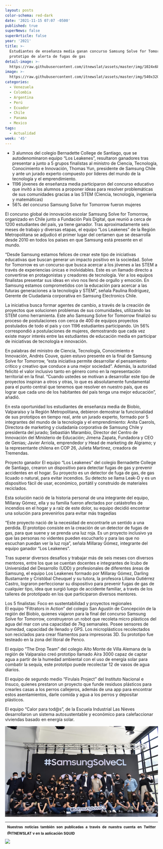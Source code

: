 ```yaml
---
layout: posts
color-schema: red-dark
date: '2021-11-15 07:07 -0500'
published: true
superNews: false
superArticle: false
year: '2021'
title: >-
  Estudiantes de enseñanza media ganan concurso Samsung Solve for Tomorrow con
  prototipo de alerta de fugas de gas 
detail-image: >-
  https://raw.githubusercontent.com/itnewslat/assets/master/img/1024x680/SamsungSolveCl-g.jpg
image: >-
  https://raw.githubusercontent.com/itnewslat/assets/master/img/540x320/SamsungSolveCl-p.jpg
categories:
  - Venezuela
  - Colombia
  - Argentina
  - Perú
  - Ecuador
  - Chile
  - Panama
  - Mexico
tags:
  - Actualidad
week: '45'
---
```

- 3 alumnos del colegio Bernadette College de Santiago, que se autodenominaron equipo “Los Leakenes”, resultaron ganadores tras presentar a junto a 5 grupos finalistas al ministro de Ciencia, Tecnología, Conocimiento e Innovación, Thomas Yun, presidente de Samsung Chile y ante un jurado experto compuesto por líderes del mundo de la tecnología y el emprendimiento.
- 1196 jóvenes de enseñanza media participaron del concurso educativo que invitó a los alumnos a proponer ideas para resolver problemáticas de sus comunidades gracias a las STEM (Ciencia, tecnología, ingeniería y matemáticas) 
- 56% del concurso Samsung Solve for Tomorrow fueron mujeres

El concurso global de innovación escolar Samsung Solve for Tomorrow, organizado en Chile junto a Fundación País Digital, que reunió a cerca de 1200 estudiantes del país, ya tiene ganador. Tras aproximadamente seis meses de trabajo y diversas etapas, el equipo “Los Leakenes” de la Región Metropolitana se adjudicó el primer lugar del certamen que se desarrolla desde 2010 en todos los países en que Samsung está presente en el mundo. 
 
“Desde Samsung estamos felices de crear este tipo de iniciativas educativas que buscan generar un impacto positivo en la sociedad. Solve for Tomorrow es un concurso que busca acercar a los jóvenes a las STEM a través de experiencias únicas e inolvidables. Este es un llamado directo a convertirse en protagonistas y creadores de tecnología. Ver a los equipos finalistas presentar sus ideas en vivo nos llenó de orgullo y emoción. En Samsung estamos comprometidos con la educación para acercar a las futuras generaciones a la tecnología y STEM”, señala Paulina Rodríguez, Gerente de Ciudadanía corporativa en Samsung Electronics Chile.  
 
La iniciativa busca formar agentes de cambio, a través de la creación de proyectos que solucionen problemas de sus comunidades, utilizando las STEM como herramienta. Este año Samsung Solve for Tomorrow finalizó su proceso de postulaciones con cerca de 400 de equipos proyectos postulados de todo el país y con 1196 estudiantes participando. Un 56% correspondió a postulaciones de mujeres, demostrando que cada vez existe mayor interés entre las estudiantes de educación media en participar de iniciativas de tecnología e innovación. 

En palabras del ministro de Ciencia, Tecnología, Conocimiento e Innovación, Andrés Couve, quien estuvo presente en la final de Samsung Solve for Tomorrow, “esta iniciativa permite desarrollar el pensamiento crítico y creativo que conduce a una mejor sociedad”. Además, la autoridad felicitó el valor inclusivo tanto en género como en la representación territorial en la final. “Cuando ustedes se motivan a desarrollar este tipo de proyectos inspiran a otros y otras, lo que es absolutamente fundamental para el punto central que tenemos que resolver en nuestro país, que es lograr que cada uno de los habitantes del país tenga una mejor educación”, añadió.

En esta oportunidad los estudiantes de enseñanza media de Biobío, Valparaíso y la Región Metropolitana, debieron demostrar la funcionalidad de sus prototipos en tiempo real, ante un jurado experto, formado por 5 integrantes del mundo de la tecnología y el emprendimiento: Anita Caerols, Directora de marketing y ciudadanía corporativa de Samsung Chile y presidenta del jurado; Sebastián Marambio, Director del Centro de Innovación del Ministerio de Educación; Jimena Zapata, Fundadora y CEO de Genias; Javier Arriola, emprendedor y Head de marketing de Algramo; y la representante chilena en COP 26, Julieta Martinez, creadora de Tremendas.
 
Proyecto ganador
El equipo “Los Leakenes” del colegio Bernadette College de Santiago, crearon un dispositivo para detectar fugas de gas y prevenir accidentes en el hogar. Su proyecto es un detector de fuga de gas, de gas licuado o natural, para evitar incendios. Su detecto se llama Leak-D y es un dispositivo fácil de usar, económico, portátil y construido de materiales reciclados. 

Esta solución nació de la historia personal de una integrante del equipo, Millaray Gómez, ella y su familia fueron afectados por catástrofes de incendios en el hogar y a raíz de este dolor, su equipo decidió encontrar una solución para prevenirlos para evitar más tragedias 

“Este proyecto nació de la necesidad de encontrarle un sentido a una perdida. El prototipo consiste en la creación de un detector de fugas de gas, para que suene y se prenda una luz roja. Es un proyecto inclusivo ya que las personas no videntes pueden escucharlo y para las que no escuchan puedan ver la luz roja”, señala Millaray Gómez, integrante del equipo ganador “Los Leakenes”. 

Tras superar diversos desafíos y trabajar más de seis meses con diversos mentores, entre los que se cuentan docentes e integrantes de Icubo de Universidad del Desarrollo (UDD) y profesionales de diferentes áreas de Samsung, el equipo Los Leakenes formado por Millaray Gómez, Darling Bustamante y Cristóbal Cheuquel y su tutora, la profesora Liliana Gutiérrez Castro, lograron perfeccionar su dispositivo para prevenir fugas de gas de cualquier tipo, idea que surgió luego de accidente familiar,  a través de los talleres de prototipado en los que participaron diversos mentores. 


Los 5 finalistas: Foco en sustentabilidad y proyectos regionales  
El equipo “Filtrators in Action” del colegio San Agustín de Concepción de la región del Biobío, quienes viajaron para la final del concurso Samsung Solve for Tomorrow, construyeron un robot que recoleta micro plásticos del agua del mar con una capacidad de 7kg semanales. Posee sensores de humedad, capacidad de llenado y GPS. Los microplásticos recolectados son reciclados para crear filamentos para impresoras 3D. Su prototipo fue testeado en la zona del litoral de Penco.

El equipo “The Drop Team” del colegio Alto Monte de Villa Alemana de la región de Valparaíso creó prototipo llamado Aíra 3000 capaz de captar agua a partir de la humedad ambiental con el uso de energía solar para combatir la sequía, este prototipo puede recolectar 12 de vasos de agua diarios. 

El equipo de segundo medio “Firulais Project” del Instituto Nacional e Insuco, quienes prestaron un proyecto que funde residuos plásticos para crearles casas a los perros callejeros, además de una app para encontrar estos asentamientos, darle comida y agua a los perros y depositar plásticos. 

El equipo “Calor para tod@s”, de la Escuela Industrial Las Nieves desarrollaron un sistema autosustentable y económico para calefaccionar viviendas basado en energía solar. 

![](https://raw.githubusercontent.com/itnewslat/assets/master/img/540x320/SamsungSolveCl-p.jpg)

<table style="height: 42px;" width="569">
<tbody>
<tr>
<td style="text-align: justify;"><sub><strong>Nuestras noticias también son publicadas a través de nuestra cuenta en Twitter <a href="https://twitter.com/itnewslat?lang=es">@ITNEWSLAT</a> y en la aplicación <a href="https://squidapp.co/en/">SQUID</a></strong></sub></td>
</tr>
</tbody>
</table>

<img src="https://tracker.metricool.com/c3po.jpg?hash=56f88a41e39ab42c063cc51676587a04"/>